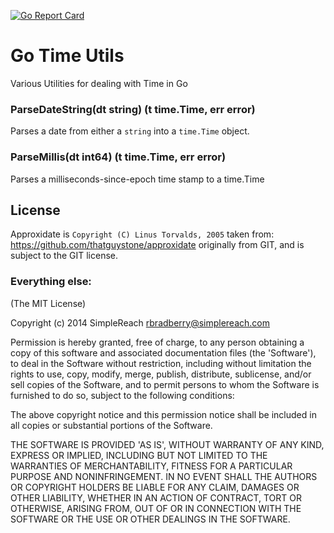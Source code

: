 [![Go Report Card](https://goreportcard.com/badge/github.com/webngt/timeutils)](https://goreportcard.com/report/github.com/webngt/timeutils)

Go Time Utils
==============

Various Utilities for dealing with Time in Go



### ParseDateString(dt string) (t time.Time, err error)

Parses a date from either a `string` into a `time.Time` object.

### ParseMillis(dt int64) (t time.Time, err error)
Parses a milliseconds-since-epoch time stamp to a time.Time


## License
Approxidate is `Copyright (C) Linus Torvalds, 2005` taken from: https://github.com/thatguystone/approxidate originally from GIT, and is subject to the GIT license.

### Everything else:

(The MIT License)

Copyright (c) 2014 SimpleReach <rbradberry@simplereach.com>

Permission is hereby granted, free of charge, to any person obtaining a copy of this software and associated documentation files (the 'Software'), to deal in the Software without restriction, including without limitation the rights to use, copy, modify, merge, publish, distribute, sublicense, and/or sell copies of the Software, and to permit persons to whom the Software is furnished to do so, subject to the following conditions:

The above copyright notice and this permission notice shall be included in all copies or substantial portions of the Software.

THE SOFTWARE IS PROVIDED 'AS IS', WITHOUT WARRANTY OF ANY KIND, EXPRESS OR IMPLIED, INCLUDING BUT NOT LIMITED TO THE WARRANTIES OF MERCHANTABILITY, FITNESS FOR A PARTICULAR PURPOSE AND NONINFRINGEMENT. IN NO EVENT SHALL THE AUTHORS OR COPYRIGHT HOLDERS BE LIABLE FOR ANY CLAIM, DAMAGES OR OTHER LIABILITY, WHETHER IN AN ACTION OF CONTRACT, TORT OR OTHERWISE, ARISING FROM, OUT OF OR IN CONNECTION WITH THE SOFTWARE OR THE USE OR OTHER DEALINGS IN THE SOFTWARE.
